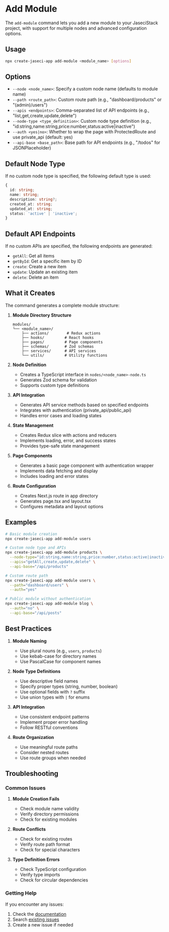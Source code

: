 # Add Module

The `add-module` command lets you add a new module to your JaseciStack project, with support for multiple nodes and advanced configuration options.

## Usage

```bash
npx create-jaseci-app add-module <module_name> [options]
```

## Options

- `--node <node_name>`: Specify a custom node name (defaults to module name)
- `--path <route_path>`: Custom route path (e.g., "dashboard/products" or "(admin)/users")
- `--apis <endpoints>`: Comma-separated list of API endpoints (e.g., "list,get,create,update,delete")
- `--node-type <type_definition>`: Custom node type definition (e.g., "id:string,name:string,price:number,status:active|inactive")
- `--auth <yes|no>`: Whether to wrap the page with ProtectedRoute and use private_api (default: yes)
- `--api-base <base_path>`: Base path for API endpoints (e.g., "/todos" for JSONPlaceholder)

## Default Node Type

If no custom node type is specified, the following default type is used:

```typescript
{
  id: string;
  name: string;
  description: string?;
  created_at: string;
  updated_at: string;
  status: 'active' | 'inactive';
}
```

## Default API Endpoints

If no custom APIs are specified, the following endpoints are generated:

- `getAll`: Get all items
- `getById`: Get a specific item by ID
- `create`: Create a new item
- `update`: Update an existing item
- `delete`: Delete an item

## What it Creates

The command generates a complete module structure:

1. **Module Directory Structure**
   ```
   modules/
   └── <module_name>/
       ├── actions/        # Redux actions
       ├── hooks/         # React hooks
       ├── pages/         # Page components
       ├── schemas/       # Zod schemas
       ├── services/      # API services
       └── utils/         # Utility functions
   ```

2. **Node Definition**
   - Creates a TypeScript interface in `nodes/<node_name>-node.ts`
   - Generates Zod schema for validation
   - Supports custom type definitions

3. **API Integration**
   - Generates API service methods based on specified endpoints
   - Integrates with authentication (private_api/public_api)
   - Handles error cases and loading states

4. **State Management**
   - Creates Redux slice with actions and reducers
   - Implements loading, error, and success states
   - Provides type-safe state management

5. **Page Components**
   - Generates a basic page component with authentication wrapper
   - Implements data fetching and display
   - Includes loading and error states

6. **Route Configuration**
   - Creates Next.js route in app directory
   - Generates page.tsx and layout.tsx
   - Configures metadata and layout options

## Examples

```bash
# Basic module creation
npx create-jaseci-app add-module users

# Custom node type and APIs
npx create-jaseci-app add-module products \
  --node-type="id:string,name:string,price:number,status:active|inactive" \
  --apis="getAll,create,update,delete" \
  --api-base="/api/products"

# Custom route path
npx create-jaseci-app add-module users \
  --path="dashboard/users" \
  --auth="yes"

# Public module without authentication
npx create-jaseci-app add-module blog \
  --auth="no" \
  --api-base="/api/posts"
```

## Best Practices

1. **Module Naming**
   - Use plural nouns (e.g., `users`, `products`)
   - Use kebab-case for directory names
   - Use PascalCase for component names

2. **Node Type Definitions**
   - Use descriptive field names
   - Specify proper types (string, number, boolean)
   - Use optional fields with `?` suffix
   - Use union types with `|` for enums

3. **API Integration**
   - Use consistent endpoint patterns
   - Implement proper error handling
   - Follow RESTful conventions

4. **Route Organization**
   - Use meaningful route paths
   - Consider nested routes
   - Use route groups when needed

## Troubleshooting

### Common Issues

1. **Module Creation Fails**
   - Check module name validity
   - Verify directory permissions
   - Check for existing modules

2. **Route Conflicts**
   - Check for existing routes
   - Verify route path format
   - Check for special characters

3. **Type Definition Errors**
   - Check TypeScript configuration
   - Verify type imports
   - Check for circular dependencies

### Getting Help

If you encounter any issues:
1. Check the [documentation](https://jaseci-forge.vercel.app/docs)
2. Search [existing issues](https://github.com/Jaseci-Labs/JaseciForge/issues)
3. Create a new issue if needed 